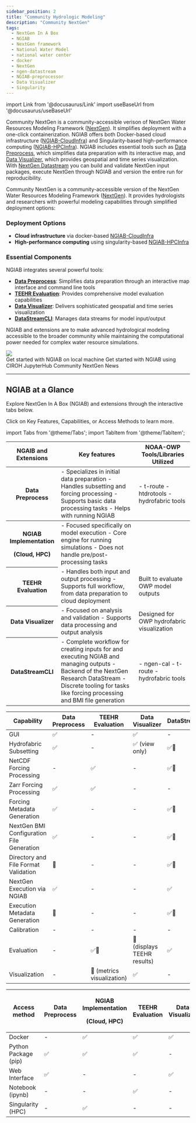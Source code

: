 ```yaml
---
sidebar_position: 2
title: "Community Hydrologic Modeling"
description: "Community NextGen"
tags:
  - NextGen In A Box
  - NGIAB
  - NextGen framework
  - National Water Model
  - national water center
  - docker
  - NextGen
  - ngen-datastream
  - NGIAB-preprocessor
  - Data Visualizer
  - Singularity
---
```


import Link from '@docusaurus/Link'
import useBaseUrl from '@docusaurus/useBaseUrl'

Community NextGen is a community-accessible verison of NextGen Water Resources Modeling Framework ([NextGen](https://github.com/NOAA-OWP/ngen)). It simplifies deployment with a one-click containerization. NGIAB offers both Docker-based cloud infrastructure ([NGIAB-CloudInfra](https://github.com/CIROH-UA/NGIAB-CloudInfra/blob/main/README.md)) and Singularity-based high-performance computing ([NGIAB-HPCInfra](https://github.com/CIROH-UA/NGIAB-HPCInfra/blob/main/README.md)). NGIAB includes essential tools such as [Data Preprocess](https://github.com/CIROH-UA/NGIAB_data_preprocess/blob/main/README.md), which simplifies data preparation with its interactive map, and [Data Visualizer](https://github.com/CIROH-UA/ngiab-client), which provides geospatial and time series visualization. With [NextGen Datastream](https://github.com/CIROH-UA/ngen-datastream/blob/main/README.md) you can build and validate NextGen input packages, execute NextGen through NGIAB and version the entire run for reproducibility.

Community NextGen is a community-accessible version of the NextGen Water Resources Modeling Framework ([NextGen](https://github.com/NOAA-OWP/ngen)). It provides hydrologists and researchers with powerful modeling capabilities through simplified deployment options:

### Deployment Options
- **Cloud infrastructure** via docker-based [NGIAB-CloudInfra](https://github.com/CIROH-UA/NGIAB-CloudInfra/blob/main/README.md)
- **High-performance computing** using singularity-based [NGIAB-HPCInfra](https://github.com/CIROH-UA/NGIAB-HPCInfra/blob/main/README.md)

### Essential Components
NGIAB integrates several powerful tools:
- [**Data Preprocess**](https://github.com/CIROH-UA/NGIAB_data_preprocess/blob/main/README.md): Simplifies data preparation through an interactive map interface and command line tools
- [**TEEHR Evaluation**](https://github.com/CIROH-UA/ngiab-teehr/blob/main/README.md): Provides comprehensive model evaluation capabilities
- [**Data Visualizer**](https://github.com/CIROH-UA/ngiab-client): Delivers sophisticated geospatial and time series visualization
- [**DataStreamCLI**](https://github.com/CIROH-UA/ngen-datastream/blob/main/README.md): Manages data streams for model input/output

NGIAB and extensions are to make advanced hydrological modeling accessible to the broader community while maintaining the computational power needed for complex water resource simulations.

<div style={{'margin-right':'1.3rem','margin-bottom':'1.3rem'}}>
  <img class="theme-invert-dark" src={useBaseUrl("/img/NGIAB-extensions-diagram.svg")}/>
</div>

<Link class="button button--active button--primary" style={{'margin-right':'1.3rem','margin-bottom':'1.3rem'}} to="/docs/products/Community Hydrologic Modeling Framework/nextgeninaboxDocker/workflow">Get started with NGIAB on local machine</Link>

<Link class="button button--active button--primary" style={{'margin-right':'1.3rem','margin-bottom':'1.3rem'}} to="/docs/products/Community Hydrologic Modeling Framework/nextgeninaboxDocker/workflow-cloud">Get started with NGIAB using CIROH JupyterHub</Link>

<Link class="button button--active button--primary" style={{'margin-right':'1.3rem','margin-bottom':'1.3rem'}} to="/news">Community NextGen News</Link>

---

## NGIAB at a Glance

Explore NextGen In A Box (NGIAB) and extensions through the interactive tabs below.

Click on Key Features, Capabilities, or Access Methods to learn more.

import Tabs from '@theme/Tabs';
import TabItem from '@theme/TabItem';

<Tabs>
  <TabItem value="features" label="Key Features" default>
    <table>
      <thead>
        <th>NGAIB and Extensions</th>
        <th>Key features</th>
        <th>NOAA-OWP Tools/Libraries Utilized</th>
      </thead>
      <tbody>
        <tr>
        <th><Link to="/docs/products/Community Hydrologic Modeling Framework/ngiabpreprocessor/">Data Preprocess</Link></th>
        <td>
          - Specializes in initial data preparation
          - Handles subsetting and forcing processing
          - Supports basic data processing tasks
          - Helps with running NGIAB
        </td>
        <td>
          - t-route
          - htdrotools
          - hydrofabric tools
        </td>
        </tr>
      </tbody>
      <tbody>
        <tr>
          <th>
            <p style={{'margin':'0'}}>NGIAB Implementation</p>
            <p style={{'margin':'0'}}>(<Link to="/docs/products/Community Hydrologic Modeling Framework/nextgeninaboxDocker/">Cloud</Link>, <Link to="/docs/products/Community Hydrologic Modeling Framework/nextgeninaboxSingularity/">HPC</Link>)</p>
          </th>
          <td>
            - Focused specifically on model execution
            - Core engine for running simulations
            - Does not handle pre/post-processing tasks
          </td>
          <td> </td>
        </tr>
        <tr>
          <th><Link to="/docs/products/Community Hydrologic Modeling Framework/nextgeninaboxTeehr/">TEEHR Evaluation</Link></th>
          <td>
            - Handles both input and output processing
            - Supports full workflow, from data preparation to cloud deployment
          </td>
          <td>
            Built to evaluate OWP model outputs
          </td>
        </tr>
        <tr>
          <th><Link to="/docs/products/Community Hydrologic Modeling Framework/nextgeninaboxVisualizer/">Data Visualizer</Link></th>
          <td>
            - Focused on analysis and validation
            - Supports data processing and output analysis
          </td>
          <td>
            Designed for OWP hydrofabric visualization
          </td>
        </tr>
        <tr>
          <th><Link to="/docs/products/Community Hydrologic Modeling Framework/nextgenDatastream/">DataStreamCLI</Link></th>
          <td>
            - Complete workflow for creating inputs for and executing NGIAB and managing outputs
            - Backend of the NextGen Research DataStream
            - Discrete tooling for tasks like forcing processing and BMI file generation
          </td>
          <td>
            - ngen-cal
            - t-route
            - hydrofabric tools
          </td>
        </tr>
      </tbody>
    </table>
  </TabItem>

  <TabItem value="capabilities" label="Capabilities">
    <table>
      <thead>
        <tr>
          <th>Capability</th>
          <th><Link to="/docs/products/Community Hydrologic Modeling Framework/ngiabpreprocessor/">Data Preprocess</Link></th>
          <th><Link to="/docs/products/Community Hydrologic Modeling Framework/nextgeninaboxTeehr/">TEEHR Evaluation</Link></th>
          <th><Link to="/docs/products/Community Hydrologic Modeling Framework/nextgeninaboxVisualizer/">Data Visualizer</Link></th>
          <th><Link to="/docs/products/Community Hydrologic Modeling Framework/nextgenDatastream/">DataStreamCLI</Link></th>
        </tr>
      </thead>
      <tbody>
        <tr>
          <td>GUI</td>
          <td>✅</td>
          <td>-</td>
          <td>✅</td>
          <td>-</td>
        </tr>
        <tr>
          <td>Hydrofabric Subsetting</td>
          <td>✅</td>
          <td>-</td>
          <td>✅ (view only)</td>
          <td>✅🔨</td>
        </tr>
        <tr>
          <td>NetCDF Forcing Processing</td>
          <td>-</td>
          <td>✅</td>
          <td>-</td>
          <td>✅🔨</td>
        </tr>
        <tr>
          <td>Zarr Forcing Processing</td>
          <td>✅</td>
          <td>✅</td>
          <td>-</td>
          <td>-</td>
        </tr>
        <tr>
          <td>Forcing Metadata Generation</td>
          <td>✅</td>
          <td>-</td>
          <td>-</td>
          <td>✅🔨</td>
        </tr>
        <tr>
          <td>NextGen BMI Configuration File Generation</td>
          <td>✅</td>
          <td>-</td>
          <td>-</td>
          <td>✅🔨</td>
        </tr>
        <tr>
          <td>Directory and File Format Validation</td>
          <td>🔨</td>
          <td>-</td>
          <td>-</td>
          <td>✅🔨</td>
        </tr>
        <tr>
          <td>NextGen Execution via NGIAB</td>
          <td>✅</td>
          <td>-</td>
          <td>-</td>
          <td>✅</td>
        </tr>
        <tr>
          <td>Execution Metadata Generation</td>
          <td>🔨</td>
          <td>-</td>
          <td>-</td>
          <td>✅🔨</td>
        </tr>
        <tr>
          <td>Calibration</td>
          <td>-</td>
          <td>-</td>
          <td>-</td>
          <td>-</td>
        </tr>
        <tr>
          <td>Evaluation</td>
          <td>-</td>
          <td>✅🔨</td>
          <td>🔨 (displays TEEHR results)</td>
          <td>✅</td>
        </tr>
        <tr>
          <td>Visualization</td>
          <td>-</td>
          <td>🔨 (metrics visualization)</td>
          <td>✅</td>
          <td>-</td>
        </tr>
      </tbody>
    </table>
  </TabItem>

  <TabItem value="access" label="Access Methods">
    <table>
      <thead>
        <tr>
          <th>Access method</th>
          <th><Link to="/docs/products/Community Hydrologic Modeling Framework/ngiabpreprocessor/">Data Preprocess</Link></th>
          <th>
            <p style={{'margin':'0'}}>NGIAB Implementation</p>
            <p style={{'margin':'0'}}>(<Link to="/docs/products/Community Hydrologic Modeling Framework/nextgeninaboxDocker/">Cloud</Link>, <Link to="/docs/products/Community Hydrologic Modeling Framework/nextgeninaboxSingularity/">HPC</Link>)</p>
          </th>
          <th><Link to="/docs/products/Community Hydrologic Modeling Framework/nextgeninaboxTeehr/">TEEHR Evaluation</Link></th>
          <th><Link to="/docs/products/Community Hydrologic Modeling Framework/nextgeninaboxVisualizer/">Data Visualizer</Link></th>
          <th><Link to="/docs/products/Community Hydrologic Modeling Framework/nextgenDatastream/">DataStreamCLI</Link></th>
        </tr>
      </thead>
      <tbody>
        <tr>
          <td>Docker</td>
          <td>-</td>
          <td>✅</td>
          <td>✅</td>
          <td>✅</td>
          <td>✅</td>
        </tr>
        <tr>
          <td>Python Package (pip)</td>
          <td>✅</td>
          <td>✅</td>
          <td>✅</td>
          <td>-</td>
          <td>-</td>
        </tr>
        <tr>
          <td>Web Interface</td>
          <td>✅</td>
          <td>-</td>
          <td>-</td>
          <td>✅</td>
          <td>-</td>
        </tr>
        <tr>
          <td>Notebook (ipynb)</td>
          <td>-</td>
          <td>-</td>
          <td>✅</td>
          <td>-</td>
          <td>-</td>
        </tr>
        <tr>
          <td>Singularity (HPC)</td>
          <td>-</td>
          <td>✅</td>
          <td>-</td>
          <td>-</td>
          <td>-</td>
        </tr>
      </tbody>
    </table>
  </TabItem>
</Tabs>
